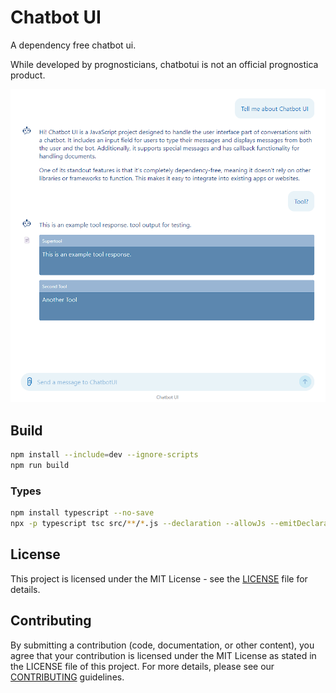 # Chatbot UI

A dependency free chatbot ui.

While developed by prognosticians, chatbotui is not an official
prognostica product.

<img alt="an example of chatbotui in action" src="example.png" />

## Build

```bash
npm install --include=dev --ignore-scripts
npm run build
```

### Types

```bash
npm install typescript --no-save
npx -p typescript tsc src/**/*.js --declaration --allowJs --emitDeclarationOnly --outDir types
```

## License

This project is licensed under the MIT License - see the [LICENSE](LICENSE) file for details.

## Contributing

By submitting a contribution (code, documentation, or other content), you agree
that your contribution is licensed under the MIT License as stated in the
LICENSE file of this project. For more details, please see our
[CONTRIBUTING](CONTRIBUTING.md) guidelines.
